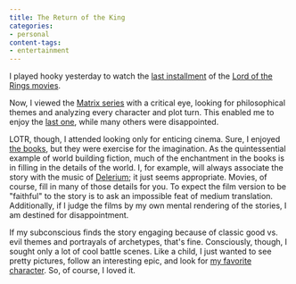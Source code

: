 ```yaml
---
title: The Return of the King
categories:
- personal
content-tags:
- entertainment
---
```


I played hooky yesterday to watch the [last installment][1] of the [Lord of the Rings movies][2].

   [1]: http://www.imdb.com/title/tt0167260/
   [2]: http://www.lordoftherings.net/

Now, I viewed the [Matrix series][3] with a critical eye, looking for philosophical themes and analyzing every character and plot turn.  This enabled me to enjoy the [last one][4], while many others were disappointed.

   [3]: http://www.whatisthematrix.com/
   [4]: http://imdb.com/title/tt0242653/

LOTR, though, I attended looking only for enticing cinema.  Sure, I enjoyed [the books][5], but they were exercise for the imagination.  As the quintessential example of world building fiction, much of the enchantment in the books is in filling in the details of the world.  I, for example, will always associate the story with the music of [Delerium][6]; it just seems appropriate.  Movies, of course, fill in many of those details for you.  To expect the film version to be "faithful" to the story is to ask an impossible feat of medium translation.  Additionally, if I judge the films by my own mental rendering of the stories, I am destined for disappointment.

   [5]: http://allconsuming.net/item.cgi?isbn=0345340426
   [6]: http://www.delerium.com/

If my subconscious finds the story engaging because of classic good vs. evil themes and portrayals of archetypes, that's fine.  Consciously, though, I sought only a lot of cool battle scenes.  Like a child, I just wanted to see pretty pictures, follow an interesting epic, and look for [my favorite character][7].  So, of course, I loved it.

   [7]: http://www.theonering.net/movie/char/treebeard.html
